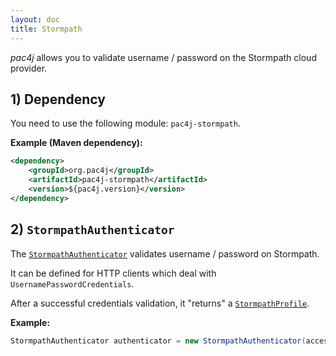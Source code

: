 ```yaml
---
layout: doc
title: Stormpath
---
```


*pac4j* allows you to validate username / password on the Stormpath cloud provider.

## 1) Dependency

You need to use the following module: `pac4j-stormpath`.

**Example (Maven dependency):**

```xml
<dependency>
    <groupId>org.pac4j</groupId>
    <artifactId>pac4j-stormpath</artifactId>
    <version>${pac4j.version}</version>
</dependency>
```

## 2) `StormpathAuthenticator`

The [`StormpathAuthenticator`](https://github.com/pac4j/pac4j/blob/master/pac4j-stormpath/src/main/java/org/pac4j/stormpath/credentials/authenticator/StormpathAuthenticator.java) validates username / password on Stormpath.

It can be defined for HTTP clients which deal with `UsernamePasswordCredentials`.

After a successful credentials validation, it "returns" a [`StormpathProfile`](https://github.com/pac4j/pac4j/blob/master/pac4j-stormpath/src/main/java/org/pac4j/stormpath/profile/StormpathProfile.java).

**Example:**

```java
StormpathAuthenticator authenticator = new StormpathAuthenticator(accessId, secretKey, applicationId);
```
